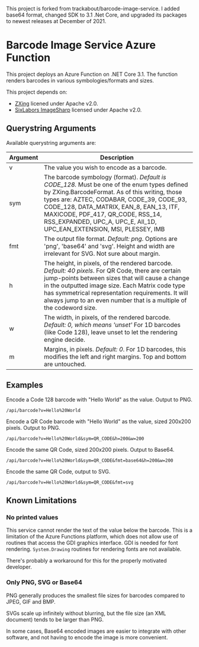 This project is forked from trackabout/barcode-image-service. I added base64 format, changed SDK to 3.1 .Net Core, and upgraded its packages to newest releases at December of 2021.

# Barcode Image Service Azure Function

This project deploys an Azure Function on .NET Core 3.1. The function renders barcodes in various symbologies/formats and sizes.

This project depends on:

- [ZXing](https://github.com/zxing/zxing/) licened under Apache v2.0.
- [SixLabors ImageSharp](https://github.com/SixLabors/ImageSharp) licensed under Apache v2.0.

## Querystring Arguments

Available querystring arguments are:

Argument | Description
---------|-------------
v | The value you wish to encode as a barcode.
sym | The barcode symbology (format). _Default is CODE_128._ Must be one of the enum types defined by ZXing.BarcodeFormat. As of this writing, those types are: AZTEC, CODABAR, CODE_39, CODE_93, CODE_128, DATA_MATRIX, EAN_8, EAN_13, ITF, MAXICODE, PDF_417, QR_CODE, RSS_14, RSS_EXPANDED, UPC_A, UPC_E, All_1D, UPC_EAN_EXTENSION, MSI, PLESSEY, IMB
fmt | The output file format. _Default: png_. Options are 'png', 'base64' and 'svg'. Height and width are irrelevant for SVG. Not sure about margin.
h | The height, in pixels, of the rendered barcode. _Default: 40 pixels_. For QR Code, there are certain jump-points between sizes that will cause a change in the outputted image size. Each Matrix code type has symmetrical representation requirements. It will always jump to an even number that is a multiple of the codeword size.
w | The width, in pixels, of the rendered barcode. _Default: 0, which means 'unset'_ For 1D barcodes (like Code 128), leave unset to let the rendering engine decide.
m | Margins, in pixels. _Default: 0_. For 1D barcodes, this modifies the left and right margins. Top and bottom are untouched.

## Examples

Encode a Code 128 barcode with "Hello World" as the value. Output to PNG.

`/api/barcode?v=Hello%20World`

Encode a QR Code barcode with "Hello World" as the value, sized 200x200 pixels. Output to PNG.

 `/api/barcode?v=Hello%20World&sym=QR_CODE&h=200&w=200`
 
Encode the same QR Code, sized 200x200 pixels. Output to Base64.

 `/api/barcode?v=Hello%20World&sym=QR_CODE&fmt=base64&h=200&w=200`

Encode the same QR Code, output to SVG.

 `/api/barcode?v=Hello%20World&sym=QR_CODE&fmt=svg`

## Known Limitations

### No printed values

This service cannot render the text of the value below the barcode.
This is a limitation of the Azure Functions platform, which does not allow use of routines that access the GDI graphics interface.
GDI is needed for font rendering. `System.Drawing` routines for rendering fonts are not available.

There's probably a workaround for this for the properly motivated developer.

### Only PNG, SVG or Base64
PNG generally produces the smallest file sizes for barcodes compared to JPEG, GIF and BMP.

SVGs scale up infinitely without blurring, but the file size (an XML document) tends to be larger than PNG.

In some cases, Base64 encoded images are easier to integrate with other software, and not having to encode the image is more convenient.

